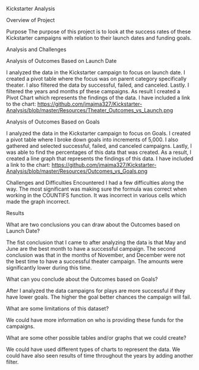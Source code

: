 Kickstarter Analysis

Overview of Project

Purpose
The purpose of this project is to look at the success rates of these Kickstarter campaigns with relation to their launch dates and funding goals.

Analysis and Challenges

Analysis of Outcomes Based on Launch Date

I analyzed the data in the Kickstarter campaign to focus on launch date. I created a pivot table where the focus was on parent category specifically theater. I also filtered the data by successful, failed, and canceled. Lastly. I filtered the years and months pf these campaigns. As result I created a Pivot Chart which represents the findings of the data.  I have included a link to the chart:      https://github.com/jmajma327/Kickstarter-Analysis/blob/master/Resources/Theater_Outcomes_vs_Launch.png 
 


Analysis of Outcomes Based on Goals

I analyzed the data in the Kickstarter campaign to focus on Goals. I created a pivot table where I broke down goals into increments of 5,000. I also gathered and selected successful, failed, and canceled campaigns. Lastly, I was able to find the percentages of this data that was created. As a result, I created a line graph that represents the findings of this data. I have included a link to the chart: https://github.com/jmajma327/Kickstarter-Analysis/blob/master/Resources/Outcomes_vs_Goals.png


Challenges and Difficulties Encountered
I had a few difficulties along the way. The most significant was making sure the formula was correct when working in the COUNTIFS function. It was incorrect in various cells which made the graph incorrect.

Results

What are two conclusions you can draw about the Outcomes based on Launch Date?

The fist conclusion that I came to after analyzing the data is that May and June  are  the best month to have a successful campaign. The second conclusion was that in the months of November, and December were not the best time to have a successful theater campaign. The amounts were significantly lower during this time.


What can you conclude about the Outcomes based on Goals?

After I analyzed the data campaigns for plays are more successful if they have lower goals. The higher the goal better chances the campaign will fail.

What are some limitations of this dataset?

We could have more information on who is providing these funds for the campaigns.

What are some other possible tables and/or graphs that we could create?

We could have used different types of charts to represent the data. We could have also seen results of time throughout the years by adding another filter.

